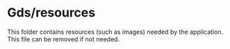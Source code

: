 # Gds/resources

This folder contains resources (such as images) needed by the application. This file can
be removed if not needed.

